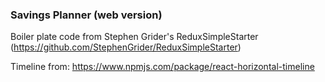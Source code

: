 ### Savings Planner (web version)

Boiler plate code from Stephen Grider's ReduxSimpleStarter (https://github.com/StephenGrider/ReduxSimpleStarter)

Timeline from:
https://www.npmjs.com/package/react-horizontal-timeline
